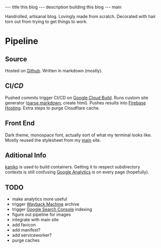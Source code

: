 --- title
this blog
--- description
building this blog
--- main


Handrolled, artisanal blog.
Lovingly made from scratch.
Decorated with hair torn out from trying to get things to work.

# Pipeline

## Source

Hosted on [Github](https://github.com/seankhliao/com-seankhliao-blog).
Written in markdown (mostly).

## CI/_CD_

Pushed commits trigger CI/CD on [Google Cloud Build](https://cloud.google.com/cloud-build/).
Runs custom site generator ([parse markdown](https://github.com/russross/blackfriday), create html).
Pushes results into [Firebase Hosting](https://firebase.google.com/products/hosting/).
Extra steps to purge Cloudflare cache.

## Front End

Dark theme, monospace font, actually sort of what my terminal looks like.
Mostly reused the stylesheet from my [main](https://seankhliao.com) site.

## Aditional Info

[kaniko](https://github.com/GoogleContainerTools/kaniko) is used to build containers.
Getting it to respect subdirectory contexts is still confusing
[Google Analytics](https://analytics.google.com/analytics/web/) is on every page (hopefully).

## TODO

- make analytics more useful
- trigger [Wayback Machine](web.archive.org) archive
- trigger [Google Search Console](https://search.google.com/search-console/about) indexing
- figure out pipeline for images
- integrate with main site
- add favicon
- add manifest?
- add serviceworker?
- purge caches

